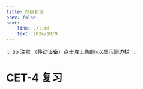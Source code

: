```yaml
---
title: 四级复习
prev: false
next: 
    link: ./1.md
    text: 2024/10/9
---
```


::: tip 注意
（移动设备）点击左上角的`≡`以显示侧边栏.
:::

# CET-4 复习